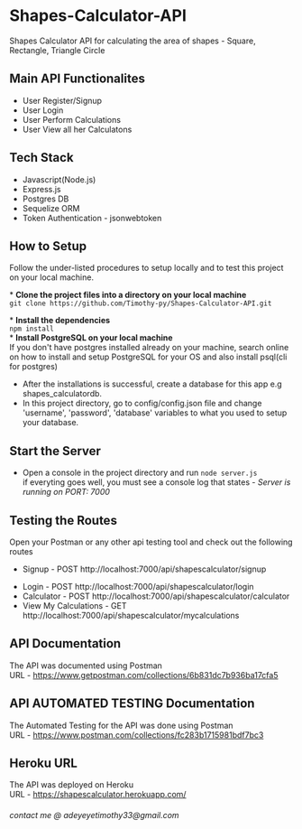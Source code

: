 # Shapes-Calculator-API

Shapes Calculator API for calculating the area of shapes - Square, Rectangle, Triangle Circle

## Main API Functionalites

- User Register/Signup
- User Login
- User Perform Calculations
- User View all her Calculatons

## Tech Stack

- Javascript(Node.js)
- Express.js
- Postgres DB
- Sequelize ORM
- Token Authentication - jsonwebtoken

## How to Setup

Follow the under-listed procedures to setup locally and to test this project on your local machine.

\* **Clone the project files into a directory on your local machine**  
`git clone https://github.com/Timothy-py/Shapes-Calculator-API.git`

\* **Install the dependencies**  
`npm install`  
\* **Install PostgreSQL on your local machine**  
If you don't have postgres installed already on your machine, search online on how to install and setup PostgreSQL for your OS and also install psql(cli for postgres)

- After the installations is successful, create a database for this app e.g shapes_calculatordb.
- In this project directory, go to config/config.json file and change 'username', 'password', 'database' variables to what you used to setup your database.

## Start the Server

- Open a console in the project directory and run
  `node server.js`  
  if everyting goes well, you must see a console log that states - _Server is running on PORT: 7000_

## Testing the Routes

Open your Postman or any other api testing tool and check out the following routes

- Signup - POST http://localhost:7000/api/shapescalculator/signup

* Login - POST http://localhost:7000/api/shapescalculator/login
* Calculator - POST http://localhost:7000/api/shapescalculator/calculator
* View My Calculations - GET http://localhost:7000/api/shapescalculator/mycalculations

## API Documentation

The API was documented using Postman  
URL - https://www.getpostman.com/collections/6b831dc7b936ba17cfa5

## API AUTOMATED TESTING Documentation

The Automated Testing for the API was done using Postman  
URL - https://www.postman.com/collections/fc283b1715981bdf7bc3

## Heroku URL

The API was deployed on Heroku  
URL - https://shapescalculator.herokuapp.com/

###### _contact me @ adeyeyetimothy33@gmail.com_
